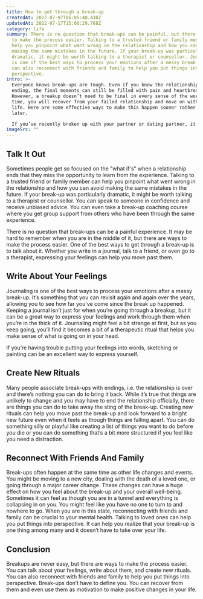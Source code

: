 ```yaml
---
title: How to get through a break-up
createdAt: 2022-07-07T06:05:40.438Z
updatedAt: 2022-07-17T15:00:29.768Z
category: life
summary: There is no question that break-ups can be painful, but there are ways
  to make the process easier. Talking to a trusted friend or family member can
  help you pinpoint what went wrong in the relationship and how you can avoid
  making the same mistakes in the future. If your break-up was particularly
  dramatic, it might be worth talking to a therapist or counsellor. Journaling
  is one of the best ways to process your emotions after a messy break up. You
  can also reconnect with friends and family to help you put things into
  perspective.
intro: >-
  Everyone knows break-ups are tough. Even if you know the relationship is
  ending, the final moments can still be filled with pain and heartbreak.
  However, a breakup doesn’t need to be final in every sense of the word. In
  time, you will recover from your failed relationship and move on with your
  life. Here are some effective ways to make this happen sooner rather than
  later.

  If you’ve recently broken up with your partner or dating partner, it can feel like the end of the world. But it’s not! A relationship coming to an end does not mean there is something wrong with you or that you aren’t good enough for anyone or that you will never find love again. Your heart is broken at this moment because you cared deeply about this person - now you just have to understand why and how things went south so that it doesn’t happen again in your future relationships
imageSrc: ""
---
```


## Talk It Out

Sometimes people get so focused on the "what if's" when a relationship ends that they miss the opportunity to learn from the experience. Talking to a trusted friend or family member can help you pinpoint what went wrong in the relationship and how you can avoid making the same mistakes in the future. If your break-up was particularly dramatic, it might be worth talking to a therapist or counsellor. You can speak to someone in confidence and receive unbiased advice. You can even take a break-up coaching course where you get group support from others who have been through the same experience.

There is no question that break-ups can be a painful experience. It may be hard to remember when you are in the middle of it, but there are ways to make the process easier. One of the best ways to get through a break-up is to talk about it. Whether you write in a journal, talk to a friend, or even go to a therapist, expressing your feelings can help you move past them.

## Write About Your Feelings

Journaling is one of the best ways to process your emotions after a messy break-up. It’s something that you can revisit again and again over the years, allowing you to see how far you’ve come since the break up happened. Keeping a journal isn’t just for when you’re going through a breakup, but it can be a great way to express your feelings and work through them when you’re in the thick of it. Journaling might feel a bit strange at first, but as you keep going, you’ll find it becomes a bit of a therapeutic ritual that helps you make sense of what is going on in your head.

If you’re having trouble putting your feelings into words, sketching or painting can be an excellent way to express yourself.

## Create New Rituals

Many people associate break-ups with endings, i.e. the relationship is over and there’s nothing you can do to bring it back. While it’s true that things are unlikely to change and you may have to end the relationship officially, there are things you can do to take away the sting of the break-up. Creating new rituals can help you move past the break-up and look forward to a bright new future even when it feels as though things are falling apart. You can do something silly or playful like creating a list of things you want to do before you die or you can do something that’s a bit more structured if you feel like you need a distraction.

## Reconnect With Friends And Family

Break-ups often happen at the same time as other life changes and events. You might be moving to a new city, dealing with the death of a loved one, or going through a major career change. These changes can have a huge effect on how you feel about the break-up and your overall well-being. Sometimes it can feel as though you are in a tunnel and everything is collapsing in on you. You might feel like you have no one to turn to and nowhere to go. When you are in this state, reconnecting with friends and family can be crucial to your mental health. Talking to loved ones can help you put things into perspective. It can help you realize that your break-up is one thing among many and it doesn’t have to take over your life.

## Conclusion

Breakups are never easy, but there are ways to make the process easier. You can talk about your feelings, write about them, and create new rituals. You can also reconnect with friends and family to help you put things into perspective. Break-ups don’t have to define you. You can recover from them and even use them as motivation to make positive changes in your life.
